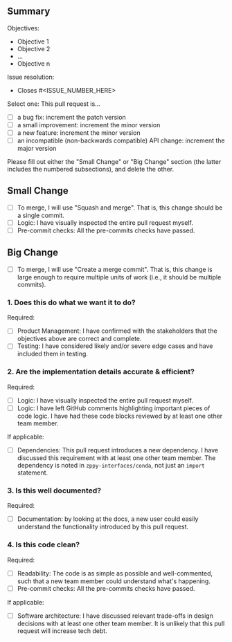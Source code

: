 ## Summary

Objectives:
- Objective 1
- Objective 2
- ...
- Objective n

Issue resolution:
- Closes #<ISSUE_NUMBER_HERE>

Select one: This pull request is...
- [ ] a bug fix: increment the patch version
- [ ] a small improvement: increment the minor version
- [ ] a new feature: increment the minor version
- [ ] an incompatible (non-backwards compatible) API change: increment the major version

Please fill out either the "Small Change" or "Big Change" section (the latter includes the numbered subsections), and delete the other.

## Small Change

- [ ] To merge, I will use "Squash and merge". That is, this change should be a single commit.
- [ ] Logic: I have visually inspected the entire pull request myself.
- [ ] Pre-commit checks: All the pre-commits checks have passed.

## Big Change

- [ ] To merge, I will use "Create a merge commit". That is, this change is large enough to require multiple units of work (i.e., it should be multiple commits).

### 1. Does this do what we want it to do?

Required:
- [ ] Product Management: I have confirmed with the stakeholders that the objectives above are correct and complete.
- [ ] Testing: I have considered likely and/or severe edge cases and have included them in testing.

### 2. Are the implementation details accurate & efficient?

Required:
- [ ] Logic: I have visually inspected the entire pull request myself.
- [ ] Logic: I have left GitHub comments highlighting important pieces of code logic. I have had these code blocks reviewed by at least one other team member.

If applicable:
- [ ] Dependencies: This pull request introduces a new dependency. I have discussed this requirement with at least one other team member. The dependency is noted in `zppy-interfaces/conda`, not just an `import` statement.

### 3. Is this well documented?

Required:
- [ ] Documentation: by looking at the docs, a new user could easily understand the functionality introduced by this pull request.

### 4. Is this code clean?

Required:
- [ ] Readability: The code is as simple as possible and well-commented, such that a new team member could understand what's happening.
- [ ] Pre-commit checks: All the pre-commits checks have passed.

If applicable:
- [ ] Software architecture: I have discussed relevant trade-offs in design decisions with at least one other team member. It is unlikely that this pull request will increase tech debt.

